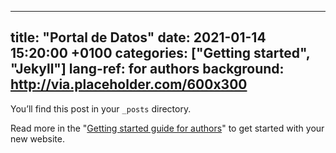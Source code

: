 
---
title:  "Portal de Datos"
date:   2021-01-14 15:20:00 +0100
categories: ["Getting started", "Jekyll"]
lang-ref: for authors
background: http://via.placeholder.com/600x300
---
You’ll find this post in your `_posts` directory.

Read more in the "[Getting started guide for authors](https://github.com/gbif/hosted-portals/blob/main/getting-started/for-authors.md)" to get started with your new website.
